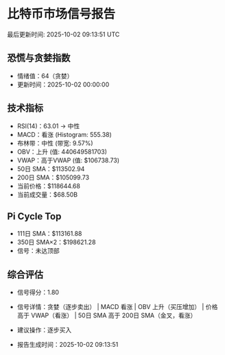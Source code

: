 # 比特币市场信号报告

最后更新时间: 2025-10-02 09:13:51 UTC

## 恐慌与贪婪指数
- 情绪值：64（贪婪）
- 更新时间：2025-10-02 00:00:00

## 技术指标
- RSI(14)：63.01 → 中性
- MACD：看涨 (Histogram: 555.38)
- 布林带：中性 (带宽: 9.57%)
- OBV：上升 (值: 440649581703)
- VWAP：高于VWAP (值: $106738.73)
- 50日 SMA：$113502.94
- 200日 SMA：$105099.73
- 当前价格：$118644.68
- 当前成交量：$68.50B

## Pi Cycle Top
- 111日 SMA：$113161.88
- 350日 SMA×2：$198621.28
- 信号：未达顶部

## 综合评估
- 信号得分：1.80
- 信号详情：贪婪（逐步卖出） | MACD 看涨 | OBV 上升（买压增加） | 价格高于 VWAP（看涨） | 50日 SMA 高于 200日 SMA（金叉，看涨）
- 建议操作：逐步买入

- 报告生成时间：2025-10-02 09:13:51